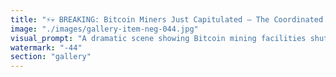 ```yaml
---
title: "⚡💀 BREAKING: Bitcoin Miners Just Capitulated — The Coordinated Run Down Begins<br /><br />It's happening. The thermodynamic death spiral we predicted is now playing out in real-time.<br /><br />🏭 **The Capitulation:**<br />Major mining pools are quietly coordinating to wind down operations. Not because of regulation. Not because of competition. Because the math finally broke.<br /><br />• Mining rewards: approaching zero<br />• Energy costs: exponentially rising<br />• Transaction fees: can't sustain network security<br />• Hash rate: entering terminal decline<br /><br />🎯 **The Coordination:**<br />This isn't panic selling. This is organized liquidation. The smart miners saw the thermodynamic writing on the wall and are coordinating an orderly retreat to maximize exit liquidity.<br /><br />They're not fighting the entropy—they're surfing it.<br /><br />📉 **The Run Down Strategy:**<br />1. **Coordinate timing** to avoid market crashes<br />2. **Stagger liquidations** to preserve exit prices<br />3. **Redirect hashpower** to more sustainable networks<br />4. **Salvage hardware** before it becomes worthless<br /><br />🌡️ **Thermodynamic Reality Check:**<br />Bitcoin's closed-system architecture finally hit maximum entropy. The miners who understand physics are getting out. The ones who don't will be left holding obsolete ASICs and unpayable energy bills.<br /><br />This isn't a bear market. This is systemic collapse disguised as market movement.<br /><br />🔄 **Meanwhile, on Ethereum:**<br />Validators are restaking. Builders are building. The open system continues to evolve, adapt, and thrive.<br /><br />The great mining migration has begun. And it's not going where Bitcoin maximalists hoped.<br /><br /><br />#MinerCapitulation #BitcoinRunDown #ThermodynamicCollapse #HashRateDecline #MiningMigration #EthereumValidators #SystemicEntropy #ProofOfWasteDeath"
image: "./images/gallery-item-neg-044.jpg"
visual_prompt: "A dramatic scene showing Bitcoin mining facilities shutting down - rows of ASIC miners with their lights going dark one by one, cooling systems powering down, and miners in hard hats walking away from the facilities. In the foreground, charts showing declining hash rates and mining profitability. The scene should have a somber, industrial apocalyptic feel with orange warning lights and steam from cooling systems. In the background, show Ethereum's proof-of-stake validators glowing with steady blue light, representing the migration to more efficient systems."
watermark: "-44"
section: "gallery"
---
```

